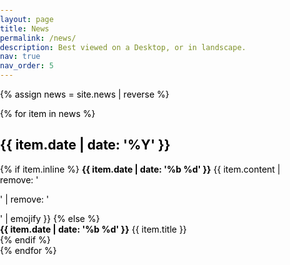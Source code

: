 ```yaml
---
layout: page
title: News
permalink: /news/
description: Best viewed on a Desktop, or in landscape.
nav: true
nav_order: 5
---
```


<link href="https://cdnjs.cloudflare.com/ajax/libs/font-awesome/6.0.0-beta3/css/all.min.css" rel="stylesheet">
<style>
body {
    margin: 0;
    padding: 0;
    color: black;
}

.responsive-img {
width: 100%;
height: auto;
}

.video-container iframe{
width=100%;
aspect-ratio: 16 / 9;
border: none;
}

#news-timeline {
position: relative;
width: 90%;
max-width: 1200px;
margin: 50px auto;
padding: 20px;
}

.timeline-spine {
position: absolute;
left: 50%;
top: 0;
width: 4px;
background: linear-gradient(180deg, #555, #999);
transform: translateX(-50%);
transition: height 0.4s ease;
}

.news-item {
position: relative;
width: 45%;
margin-bottom: 60px;
padding: 20px;
background: white;
border-radius: 10px;
box-shadow: 0 8px 20px rgba(0,0,0,0.1);
transition: transform 0.3s ease, box-shadow 0.3s ease;
opacity: 0;
transform: translateY(30px);
color: black;
}

.news-item.show {
opacity: 1;
transform: translateY(0);
}

.news-left {
float: left;
clear: both;
}

.news-right {
float: right;
clear: both;
}

.news-content {
margin-top: 0;
background-color: #fff;
color: #333;
color: black;
}

.news-content h2 {
margin-top: 0;
color: black;
}

.content-preview {
margin-bottom: 10px;
color: black;
}

.content-full {
display: none;
margin-top: 10px;
color: black;
}

.expand-arrow {
text-align: center;
cursor: pointer;
color: black;
margin-top: 10px;
}

.expand-arrow i {
display: inline-block;
transition: transform 0.3s ease;
}

.expanded .expand-arrow i {
transform: rotate(180deg);
}

.expanded .content-full {
display: block;
color: black;
}

.news-content h2,
.content-preview,
.content-full,
.expand-arrow {
color: black;
}

@media (max-width: 768px) {
.news-left, .news-right {
float: none;
width: 100%;
}
}

</style>

{% assign news = site.news | reverse %}

<div id="news-timeline">
    <div class="timeline-spine"></div>
    {% for item in news %}
    <div class="news-item" data-year="{{ item.date | date: '%Y' }}">
        <div class="news-content">
            <h2>{{ item.date | date: '%Y' }}</h2>
            {% if item.inline %}
                <b>{{ item.date | date: '%b %d' }}</b>&nbsp;{{ item.content | remove: '<p>' | remove: '</p>' | emojify }}
            {% else %}
                <div class="content-preview"><b>{{ item.date | date: '%b %d' }}</b>&nbsp;{{ item.title }}</div>
                <div class="content-full" style="display: none;">{{ item.content | remove: '<p>' | remove: '</p>' | emojify }}</div>
                <div class="expand-arrow"><i class="fa-solid fa-chevron-down"></i></div>
            {% endif %}
        </div>
    </div>
    {% endfor %}
</div>

<script>
document.addEventListener("DOMContentLoaded", function() {
    const newsItems = document.querySelectorAll('.news-item');
    const timelineSpine = document.querySelector('.timeline-spine');

    function updateSpineHeight() {
        const maxHeight = Array.from(newsItems).reduce((max, item) => Math.max(max, item.offsetTop + item.offsetHeight), 0);
        timelineSpine.style.height = maxHeight + 'px';
    }

    newsItems.forEach((item, index) => {
        setTimeout(() => item.classList.add('show'), index * 100);
    });

    document.querySelectorAll('.expand-arrow').forEach(arrow => {
        arrow.addEventListener('click', function() {
            const content = this.parentElement;
            const icon = this.querySelector('i');
            content.classList.toggle('expanded');
            const fullContent = content.querySelector('.content-full');
            if (fullContent.style.display === 'block') {
                fullContent.style.display = 'none';
            } else {
                fullContent.style.display = 'block';
            }
            setTimeout(() => {
                updateSpineHeight();
            }, 300);
        });
    });

    newsItems.forEach((item) => {
        const year = parseInt(item.getAttribute('data-year'), 10);
        if (year % 2 === 0) {
            item.classList.add('news-left');
        } else {
            item.classList.add('news-right');
        }
    });

    updateSpineHeight();
});
</script>
